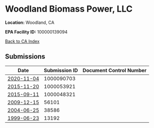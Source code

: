 # Woodland Biomass Power, LLC

**Location:** Woodland, CA

**EPA Facility ID:** 100000139094

[Back to CA Index](../../index.md)

## Submissions

| Date | Submission ID | Document Control Number |
|------|--------------|-------------------------|
| [2020-11-04](submissions/1000090703.md) | 1000090703 |  |
| [2015-11-20](submissions/1000053921.md) | 1000053921 |  |
| [2015-09-11](submissions/1000048321.md) | 1000048321 |  |
| [2009-12-15](submissions/56101.md) | 56101 |  |
| [2004-06-25](submissions/38586.md) | 38586 |  |
| [1999-06-23](submissions/13192.md) | 13192 |  |
